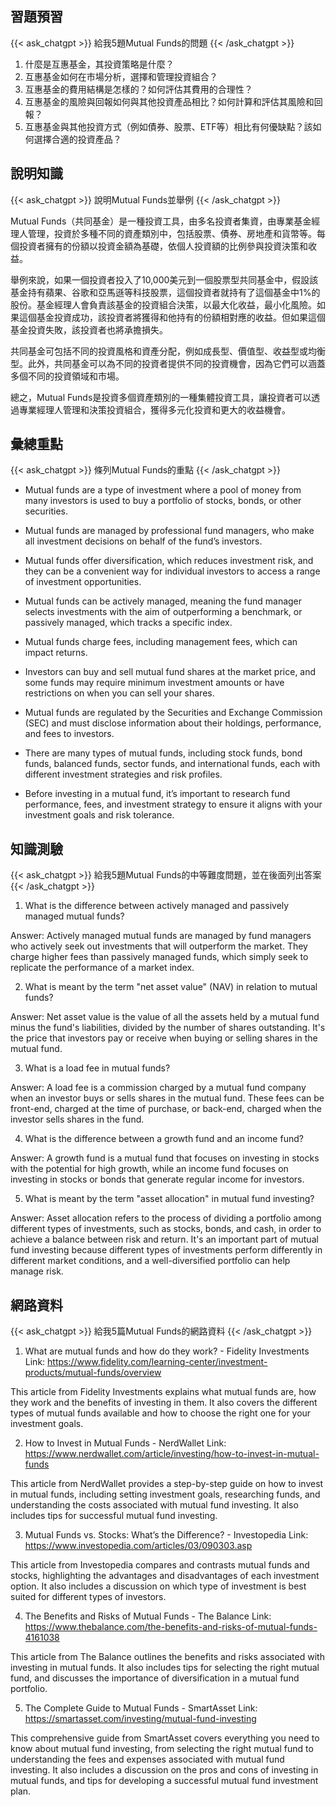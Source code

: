## 習題預習
{{< ask_chatgpt >}}
給我5題Mutual Funds的問題
{{< /ask_chatgpt >}}



1. 什麼是互惠基金，其投資策略是什麼？
2. 互惠基金如何在市場分析，選擇和管理投資組合？
3. 互惠基金的費用結構是怎樣的？如何評估其費用的合理性？
4. 互惠基金的風險與回報如何與其他投資產品相比？如何計算和評估其風險和回報？
5. 互惠基金與其他投資方式（例如債券、股票、ETF等）相比有何優缺點？該如何選擇合適的投資產品？   

## 說明知識
{{< ask_chatgpt >}}
說明Mutual Funds並舉例
{{< /ask_chatgpt >}}



Mutual Funds（共同基金）是一種投資工具，由多名投資者集資，由專業基金經理人管理，投資於多種不同的資產類別中，包括股票、債券、房地產和貨幣等。每個投資者擁有的份額以投資金額為基礎，依個人投資額的比例參與投資決策和收益。

舉例來說，如果一個投資者投入了10,000美元到一個股票型共同基金中，假設該基金持有蘋果、谷歌和亞馬遜等科技股票，這個投資者就持有了這個基金中1%的股份。基金經理人會負責該基金的投資組合決策，以最大化收益，最小化風險。如果這個基金投資成功，該投資者將獲得和他持有的份額相對應的收益。但如果這個基金投資失敗，該投資者也將承擔損失。

共同基金可包括不同的投資風格和資產分配，例如成長型、價值型、收益型或均衡型。此外，共同基金可以為不同的投資者提供不同的投資機會，因為它們可以涵蓋多個不同的投資領域和市場。

總之，Mutual Funds是投資多個資產類別的一種集體投資工具，讓投資者可以透過專業經理人管理和決策投資組合，獲得多元化投資和更大的收益機會。   

## 彙總重點
{{< ask_chatgpt >}}
條列Mutual Funds的重點
{{< /ask_chatgpt >}}



- Mutual funds are a type of investment where a pool of money from many investors is used to buy a portfolio of stocks, bonds, or other securities. 

- Mutual funds are managed by professional fund managers, who make all investment decisions on behalf of the fund’s investors. 

- Mutual funds offer diversification, which reduces investment risk, and they can be a convenient way for individual investors to access a range of investment opportunities. 

- Mutual funds can be actively managed, meaning the fund manager selects investments with the aim of outperforming a benchmark, or passively managed, which tracks a specific index. 

- Mutual funds charge fees, including management fees, which can impact returns. 

- Investors can buy and sell mutual fund shares at the market price, and some funds may require minimum investment amounts or have restrictions on when you can sell your shares. 

- Mutual funds are regulated by the Securities and Exchange Commission (SEC) and must disclose information about their holdings, performance, and fees to investors. 

- There are many types of mutual funds, including stock funds, bond funds, balanced funds, sector funds, and international funds, each with different investment strategies and risk profiles. 

- Before investing in a mutual fund, it’s important to research fund performance, fees, and investment strategy to ensure it aligns with your investment goals and risk tolerance.   

## 知識測驗
{{< ask_chatgpt >}}
給我5題Mutual Funds的中等難度問題，並在後面列出答案
{{< /ask_chatgpt >}}



1. What is the difference between actively managed and passively managed mutual funds?

Answer: Actively managed mutual funds are managed by fund managers who actively seek out investments that will outperform the market. They charge higher fees than passively managed funds, which simply seek to replicate the performance of a market index.

2. What is meant by the term "net asset value" (NAV) in relation to mutual funds?

Answer: Net asset value is the value of all the assets held by a mutual fund minus the fund's liabilities, divided by the number of shares outstanding. It's the price that investors pay or receive when buying or selling shares in the mutual fund.

3. What is a load fee in mutual funds?

Answer: A load fee is a commission charged by a mutual fund company when an investor buys or sells shares in the mutual fund. These fees can be front-end, charged at the time of purchase, or back-end, charged when the investor sells shares in the fund.

4. What is the difference between a growth fund and an income fund?

Answer: A growth fund is a mutual fund that focuses on investing in stocks with the potential for high growth, while an income fund focuses on investing in stocks or bonds that generate regular income for investors.

5. What is meant by the term "asset allocation" in mutual fund investing?

Answer: Asset allocation refers to the process of dividing a portfolio among different types of investments, such as stocks, bonds, and cash, in order to achieve a balance between risk and return. It's an important part of mutual fund investing because different types of investments perform differently in different market conditions, and a well-diversified portfolio can help manage risk.   

## 網路資料
{{< ask_chatgpt >}}
給我5篇Mutual Funds的網路資料
{{< /ask_chatgpt >}}



1. What are mutual funds and how do they work? - Fidelity Investments
Link: https://www.fidelity.com/learning-center/investment-products/mutual-funds/overview

This article from Fidelity Investments explains what mutual funds are, how they work and the benefits of investing in them. It also covers the different types of mutual funds available and how to choose the right one for your investment goals.

2. How to Invest in Mutual Funds - NerdWallet
Link: https://www.nerdwallet.com/article/investing/how-to-invest-in-mutual-funds

This article from NerdWallet provides a step-by-step guide on how to invest in mutual funds, including setting investment goals, researching funds, and understanding the costs associated with mutual fund investing. It also includes tips for successful mutual fund investing.

3. Mutual Funds vs. Stocks: What’s the Difference? - Investopedia
Link: https://www.investopedia.com/articles/03/090303.asp

This article from Investopedia compares and contrasts mutual funds and stocks, highlighting the advantages and disadvantages of each investment option. It also includes a discussion on which type of investment is best suited for different types of investors.

4. The Benefits and Risks of Mutual Funds - The Balance
Link: https://www.thebalance.com/the-benefits-and-risks-of-mutual-funds-4161038

This article from The Balance outlines the benefits and risks associated with investing in mutual funds. It also includes tips for selecting the right mutual fund, and discusses the importance of diversification in a mutual fund portfolio.

5. The Complete Guide to Mutual Funds - SmartAsset
Link: https://smartasset.com/investing/mutual-fund-investing

This comprehensive guide from SmartAsset covers everything you need to know about mutual fund investing, from selecting the right mutual fund to understanding the fees and expenses associated with mutual fund investing. It also includes a discussion on the pros and cons of investing in mutual funds, and tips for developing a successful mutual fund investment plan.   

